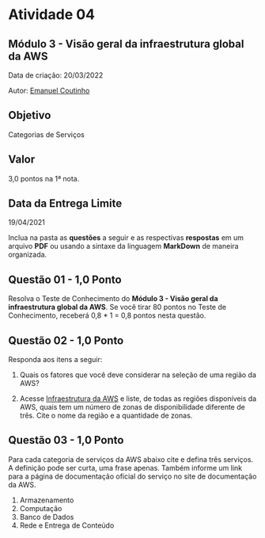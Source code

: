 # Atividade 04

## Módulo 3 - Visão geral da infraestrutura global da AWS

Data de criação: 20/03/2022

Autor: [Emanuel Coutinho](https://github.com/emanuelcoutinho)

## Objetivo
Categorias de Serviços

## Valor
3,0 pontos na 1ª nota.

## Data da Entrega Limite
19/04/2021

Inclua na pasta as **questões** a seguir e as respectivas **respostas** em um arquivo **PDF** ou usando a sintaxe da linguagem **MarkDown** de maneira organizada.

## Questão 01 - 1,0 Ponto
Resolva o Teste de Conhecimento do **Módulo 3 - Visão geral da infraestrutura global da AWS**. Se você tirar 80 pontos no Teste de Conhecimento, receberá 0,8 * 1 = 0,8 pontos nesta questão.

## Questão 02 - 1,0 Ponto
Responda aos itens a seguir:

1. Quais os fatores que você deve considerar na seleção de uma região da AWS?

2. Acesse [Infraestrutura da AWS](https://aws.amazon.com/pt/about-aws/global-infrastructure/regions_az/) e liste, de todas as regiões disponíveis da AWS, quais tem um número de zonas de disponibilidade diferente de três. Cite o nome da região e a quantidade de zonas.

## Questão 03 - 1,0 Ponto
Para cada categoria de serviços da AWS abaixo cite e defina três serviços. A definição pode ser curta, uma frase apenas. Também informe um link para a página de documentação oficial do serviço no site de documentação da AWS.

1. Armazenamento
2. Computação
3. Banco de Dados
4. Rede e Entrega de Conteúdo
